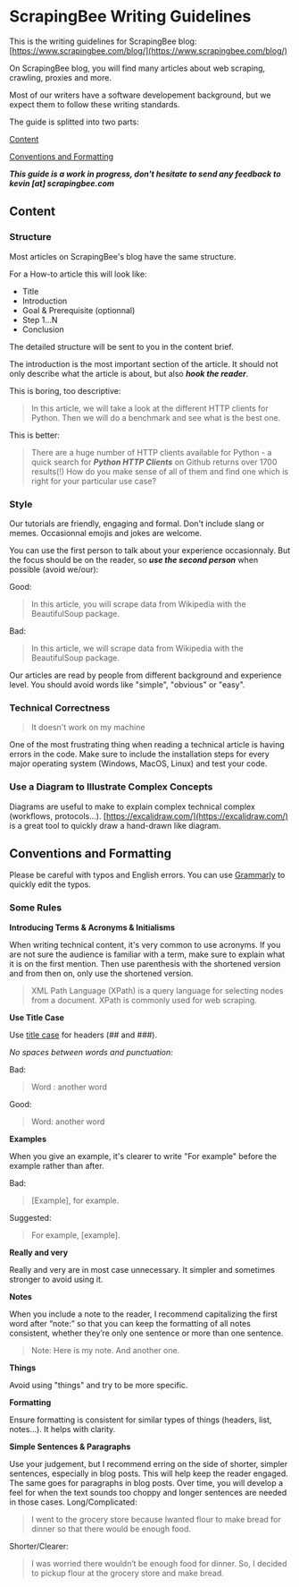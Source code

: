 # ScrapingBee Writing Guidelines

This is the writing guidelines for ScrapingBee blog: [https://www.scrapingbee.com/blog/](https://www.scrapingbee.com/blog/)

On ScrapingBee blog, you will find many articles about web scraping, crawling, proxies and more. 

Most of our writers have a software developement background, but we expect them to follow these writing standards.

The guide is splitted into two parts: 


[Content](#content)

[Conventions and Formatting](#conventions-and-formatting)


***This guide is a work in progress, don't hesitate to send any feedback to kevin [at] scrapingbee.com***

## Content

### Structure 

Most articles on ScrapingBee's blog have the same structure. 

For a How-to article this will look like: 

- Title 
- Introduction 
- Goal & Prerequisite (optionnal)
- Step 1...N
- Conclusion 

The detailed structure will be sent to you in the content brief. 

The introduction is the most important section of the article. It should not only describe what the article is about, but also ***hook the reader***. 

This is boring, too descriptive: 

> In this article, we will take a look at the different HTTP clients for Python. Then we will do a benchmark and see what is the best one.

This is better:

> There are a huge number of HTTP clients available for Python - a quick search for ***Python HTTP Clients*** on Github returns over 1700 results(!) How do you make sense of all of them and find one which is right for your particular use case?

### Style

Our tutorials are friendly, engaging and formal. Don't include slang or memes. Occasionnal emojis and jokes are welcome. 

You can use the first person to talk about your experience occasionnaly. But the focus should be on the reader, so ***use the second person*** when possible (avoid we/our): 

Good:
> In this article, you will scrape data from Wikipedia with the BeautifulSoup package.

Bad:
> In this article, we will scrape data from Wikipedia with the BeautifulSoup package.

Our articles are read by people from different background and experience level. You should avoid words like "simple", "obvious" or "easy". 

### Technical Correctness 

> It doesn't work on my machine

One of the most frustrating thing when reading a technical article is having errors in the code. Make sure to include the installation steps for every major operating system (Windows, MacOS, Linux) and test your code. 


### Use a Diagram to Illustrate Complex Concepts

Diagrams are useful to make to explain complex technical complex (workflows, protocols...). 
[https://excalidraw.com/](https://excalidraw.com/) is a great tool to quickly draw a hand-drawn like diagram.


## Conventions and Formatting

Please be careful with typos and English errors. 
You can use [Grammarly](https://www.grammarly.com/) to quickly edit the typos. 


### Some Rules

**Introducing Terms & Acronyms & Initialisms**

When writing technical content, it's very common to use acronyms. If you are not sure the audience is familiar with a term, make sure to explain what it is on the first mention. Then use parenthesis with the shortened version and from then on, only use the shortened version. 

> XML Path Language (XPath) is a query language for selecting nodes from a document. XPath is commonly used for web scraping.

**Use Title Case**

Use [title case](https://en.wikipedia.org/wiki/Title_case) for headers (## and ###). 

*No spaces between words and punctuation:*

Bad:
> Word : another word

Good:
> Word: another word

**Examples**

When you give an example, it's clearer to write "For example" before the example rather than after. 

Bad:
> [Example], for example.

Suggested:
> For example, [example].

**Really and very**

Really and very are in most case unnecessary. It simpler and sometimes stronger to avoid using it. 

**Notes**

When you include a note to the reader, I recommend capitalizing the first word after “note:” so that you can keep the formatting of all notes consistent, whether they’re only one sentence or more than one sentence.

> Note: Here is my note. And another one.

**Things**

Avoid using "things" and try to be more specific. 

**Formatting**

Ensure formatting is consistent for similar types of things (headers, list, notes...). It helps with clarity. 

**Simple Sentences & Paragraphs**

Use your judgement, but I recommend erring on the side of shorter, simpler sentences, especially in blog posts. This will help keep the reader engaged. The same goes for paragraphs in blog posts. Over time, you will develop a feel for when the text sounds too choppy and longer sentences are needed in those cases.
Long/Complicated:
> I went to the grocery store because Iwanted flour to make bread for dinner so that there would be enough food.

Shorter/Clearer:
> I was worried there wouldn’t be enough food for dinner. So, I decided to pickup flour at the grocery store and make bread.












